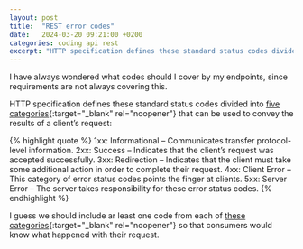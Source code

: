 ```yaml
---
layout: post
title:  "REST error codes"
date:   2024-03-20 09:21:00 +0200
categories: coding api rest
excerpt: "HTTP specification defines these standard status codes divided into five categories that can be used to convey the results of a client’s request."
---
```


I have always wondered what codes should I cover by my endpoints, since requirements are not always covering this.

HTTP specification defines these standard status codes divided into [five categories][http-status-code]{:target="_blank" rel="noopener"} that can be used to convey the results of a client’s request:

{% highlight quote %}
1xx: Informational – Communicates transfer protocol-level information.
2xx: Success – Indicates that the client’s request was accepted successfully.
3xx: Redirection – Indicates that the client must take some additional action in order to complete their request.
4xx: Client Error – This category of error status codes points the finger at clients.
5xx: Server Error – The server takes responsibility for these error status codes.
{% endhighlight %}

I guess we should include ar least one code from each of [these categories][http-status-code]{:target="_blank" rel="noopener"} so that consumers would know what happened with their request.

[http-status-code]: https://restfulapi.net/http-status-codes
